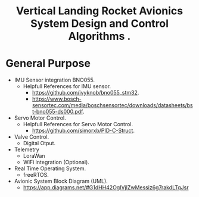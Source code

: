 
<h1 align="center"> Vertical Landing Rocket Avionics System Design and Control Algorithms . </h1>

# General Purpose


* IMU Sensor integration BNO055.
  - Helpfull References for IMU sensor.
    - https://github.com/ivyknob/bno055_stm32.
    - https://www.bosch-sensortec.com/media/boschsensortec/downloads/datasheets/bst-bno055-ds000.pdf.
* Servo Motor Control.
  - Helpfull References for Servo Motor Control.
    - https://github.com/simorxb/PID-C-Struct.
* Valve Control.
  - Digital Otput.
* Telemetry
  - LoraWan
  - WiFi integration (Optional).
* Real Time Operating System.
  - freeRTOS.
* Avionic System Block Diagram (UML).
  - https://app.diagrams.net/#G1dHH42OgIVjlZwMessiz6g7rakdLTqJsr


